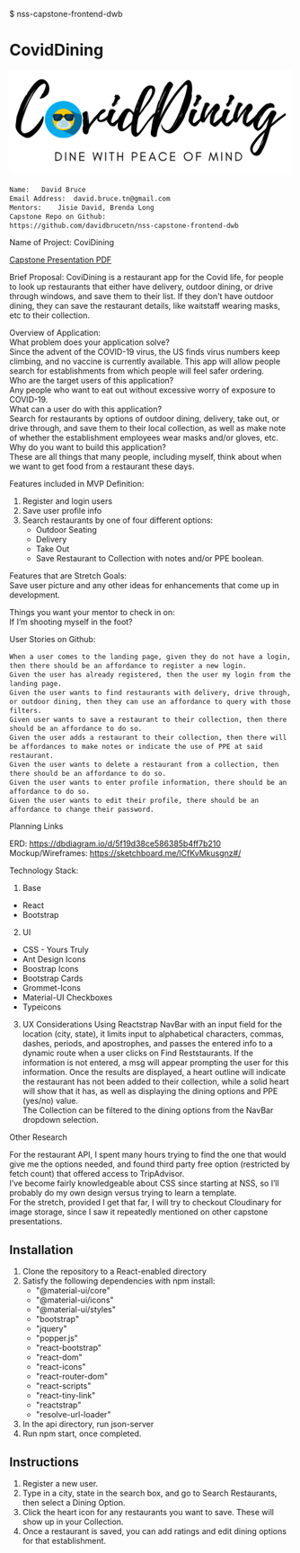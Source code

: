 $ nss-capstone-frontend-dwb  
# CovidDining 


![alt text](https://github.com/davidbrucetn/nss-capstone-frontend-dwb/blob/master/src/components/nav/images/logo.png?raw=true)


	Name:	David Bruce  
	Email Address:	david.bruce.tn@gmail.com  
	Mentors:	Jisie David, Brenda Long  
	Capstone Repo on Github:   
	https://github.com/davidbrucetn/nss-capstone-frontend-dwb  
	
Name of Project: CoviDining  

[Capstone Presentation PDF](https://github.com/davidbrucetn/nss-capstone-frontend-dwb/blob/master/Covid-Dining%20Front-End%20Capstone.pdf)
  
Brief Proposal: CoviDining is a restaurant app for the Covid life, for people to look up restaurants that either have delivery, outdoor dining, or drive through windows, and save them to their list. If they don't have outdoor dining, they can save the restaurant details, like waitstaff wearing masks, etc to their collection.  
  
Overview of Application:   
	What problem does your application solve?   
		Since the advent of the COVID-19 virus, the US finds virus numbers keep climbing, and no vaccine is currently available. This app will allow people search for establishments from which people will feel safer ordering.  
	Who are the target users of this application?	  
		Any people who want to eat out without excessive worry of exposure to COVID-19.  
	What can a user do with this application?  
		Search for restaurants by options of outdoor dining, delivery, take out, or drive through, and save them to their local collection, as well as make note of whether the establishment employees wear masks and/or gloves, etc.  
	Why do you want to build this application?  
		These are all things that many people, including myself, think about when we want to get food from a restaurant these days.  
  
Features included in MVP Definition:   
  1.  Register and login users  
  2.  Save user profile info  
  3.  Search restaurants by one of four different options:  
      * Outdoor Seating  
      * Delivery  
      * Take Out  
      * Save Restaurant to Collection with notes and/or PPE boolean.  
  
Features that are Stretch Goals:  
	Save user picture and any other ideas for enhancements that come up in development.  
  
Things you want your mentor to check in on:  
	If I’m shooting myself in the foot?  
  
User Stories on Github:   
  
	When a user comes to the landing page, given they do not have a login, then there should be an affordance to register a new login.  
	Given the user has already registered, then the user my login from the landing page.  
	Given the user wants to find restaurants with delivery, drive through, or outdoor dining, then they can use an affordance to query with those filters.  
	Given user wants to save a restaurant to their collection, then there should be an affordance to do so.  
	Given the user adds a restaurant to their collection, then there will be affordances to make notes or indicate the use of PPE at said restaurant.  
	Given the user wants to delete a restaurant from a collection, then there should be an affordance to do so.  
	Given the user wants to enter profile information, there should be an affordance to do so.  
	Given the user wants to edit their profile, there should be an affordance to change their password.  
  
  
Planning Links  

ERD: https://dbdiagram.io/d/5f19d38ce586385b4ff7b210  
Mockup/Wireframes: https://sketchboard.me/lCfKvMkusgnz#/  

Technology Stack:   
1.  Base  
   * React  
   * Bootstrap
2.  UI
   *  CSS - Yours Truly
   *  Ant Design Icons  
   *  Boostrap Icons  
   *  Bootstrap Cards
   *  Grommet-Icons  
   *  Material-UI Checkboxes  
   *  Typeicons  
3.  UX Considerations
  Using Reactstrap NavBar with an input field for the location (city, state), it limits input to alphabetical characters, commas, dashes, periods, and apostrophes, and passes the entered info to a dynamic route when a user clicks on Find Reststaurants.  If the information is not entered, a msg will appear prompting the user for this information. 
Once the results are displayed, a heart outline will indicate the restaurant has not been added to their collection, while a solid heart will show that it has, as well as displaying the dining options and PPE (yes/no) value.  
  The Collection can be filtered to the dining options from the NavBar dropdown selection.

Other Research  
  
For the restaurant API, I spent many hours trying to find the one that would give me the options needed, and found third party free option (restricted by fetch count) that offered access to TripAdvisor.  
I’ve become fairly knowledgeable about CSS since starting at NSS, so I’ll probably do my own design versus trying to learn a template.	  
For the stretch, provided I get that far, I will try to checkout Cloudinary for image storage, since I saw it repeatedly mentioned on other capstone presentations.  

## Installation
1.  Clone the repository to a React-enabled directory
2.  Satisfy the following dependencies with npm install:
    *  "@material-ui/core"
    *  "@material-ui/icons"
    *  "@material-ui/styles"
    *  "bootstrap"
    *  "jquery"
    *  "popper.js"
    *  "react-bootstrap"
    *  "react-dom"
    *  "react-icons"
    *  "react-router-dom"
    *  "react-scripts"
    *  "react-tiny-link"
    *  "reactstrap"
    *  "resolve-url-loader"
3.  In the api directory, run json-server 
3.  Run npm start, once completed.

## Instructions
1.  Register a new user.
2.  Type in a city, state in the search box, and go to Search Restaurants, then select a Dining Option.
3.  Click the heart icon for any restaurants you want to save. These will show up in your Collection.
4.  Once a restaurant is saved, you can add ratings and edit dining options for that establishment.
